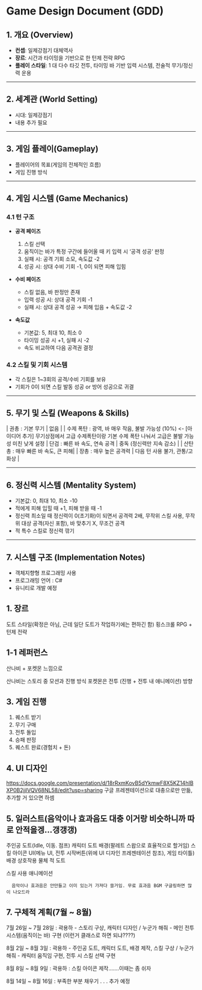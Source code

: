 # Game Design Document (GDD)

## 1. 개요 (Overview)
- **컨셉**: 일제강점기 대체역사
- **장르**: 시간과 타이밍을 기반으로 한 턴제 전략 RPG
- **플레이 스타일**: 1 대 다수 타깃 전투, 타이밍 바 기반 입력 시스템, 전술적 무기/정신력 운용

---

## 2. 세계관 (World Setting)
- 시대: 일제강점기
- 내용 추가 필요

---
## 3. 게임 플레이(Gameplay)
- 플레이어의 목표(게임의 전체적인 흐름)
- 게임 진행 방식
---

## 4. 게임 시스템 (Game Mechanics)

### 4.1 턴 구조
- **공격 페이즈**
  1. 스킬 선택
  2. 움직이는 바가 특정 구간에 들어올 때 키 입력 시 ‘공격 성공’ 판정
  3. 실패 시: 공격 기회 소모, 속도값 -2
  4. 성공 시: 상대 수비 기회 -1, 0이 되면 피해 입힘

- **수비 페이즈**
  - 스킬 없음, 바 판정만 존재
  - 입력 성공 시: 상대 공격 기회 -1
  - 실패 시: 상대 공격 성공 → 피해 입음 + 속도값 -2

- **속도값**
  - 기본값: 5, 최대 10, 최소 0
  - 타이밍 성공 시 +1, 실패 시 -2
  - 속도 비교하여 다음 공격권 결정

### 4.2 스킬 및 기회 시스템
- 각 스킬은 1~3회의 공격/수비 기회를 보유
- 기회가 0이 되면 스킬 발동 성공 or 방어 성공으로 귀결

---

## 5. 무기 및 스킬 (Weapons & Skills)

| 권총 : 기본 무기 | 없음 |
| 수제 폭탄 : 광역, 바 매우 작음, 불발 가능성 (10%)      <- [아이디어 추가] 무기상점에서 고급 수제폭탄이랑 기본 수제 폭탄 나눠서 고급은 불발 가능성 미친 낮게 설정
| 단검 : 빠른 바 속도, 연속 공격 | 중독 (정신력만 지속 감소) |
| 산탄총 : 매우 빠른 바 속도, 큰 피해|
| 장총 : 매우 높은 공격력 | 다음 턴 사용 불가, 관통/고화상 |


---

## 6. 정신력 시스템 (Mentality System)
- 기본값: 0, 최대 10, 최소 -10
- 적에게 피해 입힐 때 +1, 피해 받을 때 -1
- 정신력 최소일 때 정신력이 0(초기화)이 되면서 공격력 2배, 무작위 스킬 사용, 무작위 대상 공격(자신 포함), 바 맞추기 X, 무조건 공격
- 적 특수 스킬로 정신력 깎기

---

## 7. 시스템 구조 (Implementation Notes)

- 객체지향형 프로그래밍 사용
- 프로그래밍 언어 : C#
- 유니티로 개발 예정





## 1. 장르
   도트 스타일(확정은 아님, 근데 일단 도트가 작업하기에는 편하긴 함) 횡스크롤 RPG + 턴제 전략


## 1-1 레퍼런스

   산나비 + 포켓몬 느낌으로

   산나비는 스토리 중 모션과 진행 방식
   포켓몬은 전투 (진행 + 전투 내 애니메이션) 방향


## 3. 게임 진행
   1. 퀘스트 받기
   2. 무기 구매
   3. 전투 돌입
   4. 승패 판정
   5. 퀘스트 완료(경험치 + 돈)
  
## 4. UI 디자인
   https://docs.google.com/presentation/d/18rRxmKovB5dYkmwF8X5KZ14hIBXP0B2jjlVQV68NL58/edit?usp=sharing
   구글 프레젠테이션으로 대충으로만 만듦, 추가할 거 있으면 하셈


## 5. 일러스트(음악이나 효과음도 대충 이거랑 비슷하니까 따로 안적을겡...갱갱갱)
   주인공 도트(Idle, 이동. 점프)
   캐릭터 도트
   배경(팔레트 스왑으로 효율적으로 할거임)
   스킬 아이콘
   UI(메뉴 UI, 전투 시작버튼(위에 UI 디자인 프레젠테이션 참조), 게임 타이틀)
   배경 상호작용 물체
   적 도트

   스킬 사용 애니메이션


      음악이나 효과음은 안만들고 이미 있는거 가져다 쓸거임. 무료 효과음 BGM 구글링하면 많이 나오드라

   
   


## 7. 구체적 계획(7월 ~ 8월)

   7월 26일 ~ 7월 28일 : 곽용하 - 스토리 구상, 캐릭터 디자인 / 누군가 해줘 - 메인 전투 시스템(움직이는 바) 구현  (이런거 클래스로 하면 되냐????)
   
   8월 2일 ~ 8월 3일 : 곽용하 - 주인공 도트, 캐릭터 도트, 배경 제작, 스킬 구상 / 누군가 해줘 - 캐릭터 움직임 구현, 전투 시 스킬 선택 구현
   
   8월 8일 ~ 8월 9일 : 곽용하 : 스킬 아이콘 제작.......이때는 좀 쉬자
   
   8월 14일 ~ 8월 16일 : 부족한 부분 채우기
   .
   .
   .
   추가 예정
   
   
